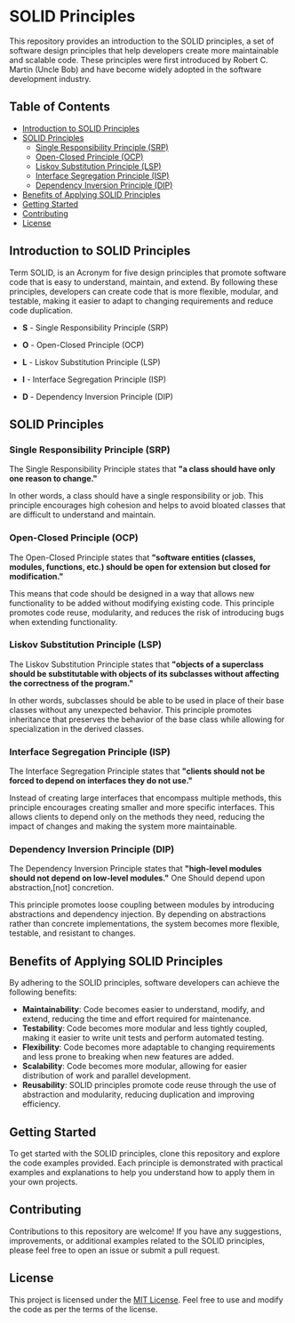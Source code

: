 # SOLID Principles

This repository provides an introduction to the SOLID principles, a set of software design principles that help developers create more maintainable and scalable code. These principles were first introduced by Robert C. Martin (Uncle Bob) and have become widely adopted in the software development industry.

## Table of Contents
- [Introduction to SOLID Principles](#introduction-to-solid-principles)
- [SOLID Principles](#solid-principles)
  - [Single Responsibility Principle (SRP)](#single-responsibility-principle-srp)
  - [Open-Closed Principle (OCP)](#open-closed-principle-ocp)
  - [Liskov Substitution Principle (LSP)](#liskov-substitution-principle-lsp)
  - [Interface Segregation Principle (ISP)](#interface-segregation-principle-isp)
  - [Dependency Inversion Principle (DIP)](#dependency-inversion-principle-dip)
- [Benefits of Applying SOLID Principles](#benefits-of-applying-solid-principles)
- [Getting Started](#getting-started)
- [Contributing](#contributing)
- [License](#license)

## Introduction to SOLID Principles

Term SOLID, is an Acronym for five design principles that promote software code that is easy to understand, maintain, and extend. By following these principles, developers can create code that is more flexible, modular, and testable, making it easier to adapt to changing requirements and reduce code duplication.

- **S** - Single Responsibility Principle (SRP)

- **O** - Open-Closed Principle (OCP)

- **L** - Liskov Substitution Principle (LSP)

- **I** - Interface Segregation Principle (ISP)

- **D** - Dependency Inversion Principle (DIP)


## SOLID Principles

### Single Responsibility Principle (SRP)

The Single Responsibility Principle states that **"a class should have only one reason to change."** 

In other words, a class should have a single responsibility or job. This principle encourages high cohesion and helps to avoid bloated classes that are difficult to understand and maintain.

### Open-Closed Principle (OCP)

The Open-Closed Principle states that **"software entities (classes, modules, functions, etc.) should be open for extension but closed for modification."**

 This means that code should be designed in a way that allows new functionality to be added without modifying existing code. This principle promotes code reuse, modularity, and reduces the risk of introducing bugs when extending functionality.

### Liskov Substitution Principle (LSP)

The Liskov Substitution Principle states that **"objects of a superclass should be substitutable with objects of its subclasses without affecting the correctness of the program."**

 In other words, subclasses should be able to be used in place of their base classes without any unexpected behavior. This principle promotes inheritance that preserves the behavior of the base class while allowing for specialization in the derived classes.

### Interface Segregation Principle (ISP)

The Interface Segregation Principle states that **"clients should not be forced to depend on interfaces they do not use."** 

Instead of creating large interfaces that encompass multiple methods, this principle encourages creating smaller and more specific interfaces. This allows clients to depend only on the methods they need, reducing the impact of changes and making the system more maintainable.

### Dependency Inversion Principle (DIP)

The Dependency Inversion Principle states that **"high-level modules should not depend on low-level modules."** One Should depend upon abstraction,[not] concretion. 

This principle promotes loose coupling between modules by introducing abstractions and dependency injection. By depending on abstractions rather than concrete implementations, the system becomes more flexible, testable, and resistant to changes.

## Benefits of Applying SOLID Principles

By adhering to the SOLID principles, software developers can achieve the following benefits:

- **Maintainability**: Code becomes easier to understand, modify, and extend, reducing the time and effort required for maintenance.
- **Testability**: Code becomes more modular and less tightly coupled, making it easier to write unit tests and perform automated testing.
- **Flexibility**: Code becomes more adaptable to changing requirements and less prone to breaking when new features are added.
- **Scalability**: Code becomes more modular, allowing for easier distribution of work and parallel development.
- **Reusability**: SOLID principles promote code reuse through the use of abstraction and modularity, reducing duplication and improving efficiency.

## Getting Started

To get started with the SOLID principles, clone this repository and explore the code examples provided. Each principle is demonstrated with practical examples and explanations to help you understand how to apply them in your own projects.

## Contributing

Contributions to this repository are welcome! If you have any suggestions, improvements, or additional examples related to the SOLID principles, please feel free to open an issue or submit a pull request.

## License

This project is licensed under the [MIT License](LICENSE). Feel free to use and modify the code as per the terms of the license.